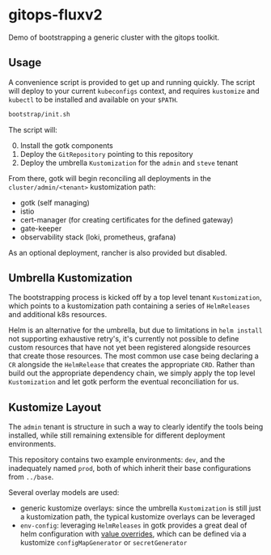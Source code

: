 # gitops-fluxv2

Demo of bootstrapping a generic cluster with the gitops toolkit.

## Usage

A convenience script is provided to get up and running quickly.  The script will deploy to your current `kubeconfigs` context, and requires `kustomize` and `kubectl` to be installed and available on your `$PATH`.

```bash
bootstrap/init.sh
```

The script will:

0. Install the gotk components
1. Deploy the `GitRepository` pointing to this repository
2. Deploy the umbrella `Kustomization` for the `admin` and `steve` tenant

From there, gotk will begin reconciling all deployments in the `cluster/admin/<tenant>` kustomization path:

* gotk (self managing)
* istio
* cert-manager (for creating certificates for the defined gateway)
* gate-keeper
* observability stack (loki, prometheus, grafana)

As an optional deployment, rancher is also provided but disabled.

## Umbrella Kustomization

The bootstrapping process is kicked off by a top level tenant `Kustomization`, which points to a kustomization path containing a series of `HelmReleases` and additional k8s resources. 

Helm is an alternative for the umbrella, but due to limitations in `helm install` not supporting exhaustive retry's, it's currently not possible to define custom resources that have not yet been registered alongside resources that create those resources.  The most common use case being declaring a `CR` alongside the `HelmRelease` that creates the appropriate `CRD`.  Rather than build out the appropriate dependency chain, we simply apply the top level `Kustomization` and let gotk perform the eventual reconciliation for us.

## Kustomize Layout

The `admin` tenant is structure in such a way to clearly identify the tools being installed, while still remaining extensible for different deployment environments.

This repository contains two example environments: `dev`, and the inadequately named `prod`, both of which inherit their base configurations from `../base`.

Several overlay models are used:

* generic kustomize overlays: since the umbrella `Kustomization` is still just a kustomization path, the typical kustomize overlays can be leveraged
* `env-config`: leveraging `HelmReleases` in gotk provides a great deal of helm configuration with [value overrides](https://toolkit.fluxcd.io/components/helm/helmreleases/#values-overrides), which can be defined via a kustomize `configMapGenerator` or `secretGenerator`

